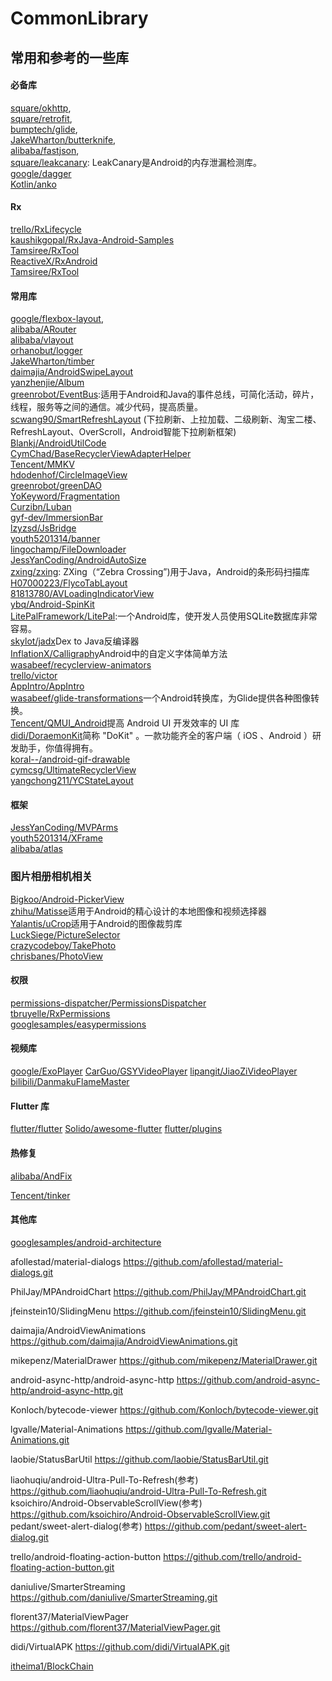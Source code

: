# CommonLibrary

## 常用和参考的一些库

#### 必备库

[square/okhttp](https://github.com/square/okhttp.git), <br>
[square/retrofit](https://github.com/square/retrofit.git),<br> 
[bumptech/glide](https://github.com/bumptech/glide.git), <br>
[JakeWharton/butterknife](https://github.com/JakeWharton/butterknife.git),<br> 
[alibaba/fastjson](https://github.com/alibaba/fastjson.git), <br>
[square/leakcanary](https://github.com/square/leakcanary.git): LeakCanary是Android的内存泄漏检测库。<br>
[google/dagger](https://github.com/google/dagger)<br>
[Kotlin/anko](https://github.com/Kotlin/anko.git)<br>

#### Rx

[trello/RxLifecycle](https://github.com/trello/RxLifecycle)<br>
[kaushikgopal/RxJava-Android-Samples](https://github.com/kaushikgopal/RxJava-Android-Samples.git)<br>
[Tamsiree/RxTool](https://github.com/Tamsiree/RxTool.git)<br>
[ReactiveX/RxAndroid](https://github.com/ReactiveX/RxAndroid.git)<br>
[Tamsiree/RxTool](https://github.com/Tamsiree/RxTool.git)<br>

#### 常用库
[google/flexbox-layout](https://github.com/google/flexbox-layout.git), <br>
[alibaba/ARouter](https://github.com/alibaba/ARouter.git)<br>
[alibaba/vlayout](https://github.com/alibaba/vlayout.git)<br>
[orhanobut/logger](https://github.com/orhanobut/logger.git)<br>
[JakeWharton/timber](https://github.com/JakeWharton/timber.git)<br>
[daimajia/AndroidSwipeLayout](https://github.com/daimajia/AndroidSwipeLayout.git)<br>
[yanzhenjie/Album](https://github.com/yanzhenjie/Album.git)<br>
[greenrobot/EventBus](https://github.com/greenrobot/EventBus.git):适用于Android和Java的事件总线，可简化活动，碎片，线程，服务等之间的通信。减少代码，提高质量。<br>
[scwang90/SmartRefreshLayout](https://github.com/scwang90/SmartRefreshLayout.git) (下拉刷新、上拉加载、二级刷新、淘宝二楼、RefreshLayout、OverScroll，Android智能下拉刷新框架)<br>
[Blankj/AndroidUtilCode](https://github.com/Blankj/AndroidUtilCode.git)<br>
[CymChad/BaseRecyclerViewAdapterHelper](https://github.com/CymChad/BaseRecyclerViewAdapterHelper.git)<br>
[Tencent/MMKV](https://github.com/Tencent/MMKV.git)<br>
[hdodenhof/CircleImageView](https://github.com/hdodenhof/CircleImageView.git)<br>
[greenrobot/greenDAO](https://github.com/greenrobot/greenDAO.git)<br>
[YoKeyword/Fragmentation](https://github.com/YoKeyword/Fragmentation.git)<br>
[Curzibn/Luban](https://github.com/Curzibn/Luban.git)<br>
[gyf-dev/ImmersionBar](https://github.com/gyf-dev/ImmersionBar.git)<br>
[lzyzsd/JsBridge](https://github.com/lzyzsd/JsBridge.git)<br>
[youth5201314/banner](https://github.com/youth5201314/banner.git)<br>
[lingochamp/FileDownloader](https://github.com/lingochamp/FileDownloader.git)<br>
[JessYanCoding/AndroidAutoSize](https://github.com/JessYanCoding/AndroidAutoSize.git)<br>
[zxing/zxing](https://github.com/zxing/zxing.git): ZXing（“Zebra Crossing”)用于Java，Android的条形码扫描库<br>
[H07000223/FlycoTabLayout](https://github.com/H07000223/FlycoTabLayout.git)<br>
[81813780/AVLoadingIndicatorView](https://github.com/81813780/AVLoadingIndicatorView.git)<br>
[ybq/Android-SpinKit](https://github.com/ybq/Android-SpinKit.git)<br>
[LitePalFramework/LitePal](https://github.com/LitePalFramework/LitePal.git):一个Android库，使开发人员使用SQLite数据库非常容易。<br>
[skylot/jadx](https://github.com/skylot/jadx.git)Dex to Java反编译器<br>
[InflationX/Calligraphy](https://github.com/InflationX/Calligraphy.git)Android中的自定义字体简单方法<br>
[wasabeef/recyclerview-animators](https://github.com/wasabeef/recyclerview-animators.git)<br>
[trello/victor](https://github.com/trello/victor.git)<br>
[AppIntro/AppIntro](https://github.com/AppIntro/AppIntro.git)<br>
[wasabeef/glide-transformations](https://github.com/wasabeef/glide-transformations.git)一个Android转换库，为Glide提供各种图像转换。<br>
[Tencent/QMUI_Android](https://github.com/Tencent/QMUI_Android.git)提高 Android UI 开发效率的 UI 库<br>
[didi/DoraemonKit](https://github.com/didi/DoraemonKit.git)简称 "DoKit" 。一款功能齐全的客户端（ iOS 、Android ）研发助手，你值得拥有。<br>
[koral--/android-gif-drawable](https://github.com/koral--/android-gif-drawable.git)<br>
[cymcsg/UltimateRecyclerView](https://github.com/cymcsg/UltimateRecyclerView.git)<br>
[yangchong211/YCStateLayout](https://github.com/yangchong211/YCStateLayout)



#### 框架

[JessYanCoding/MVPArms](https://github.com/JessYanCoding/MVPArms.git)<br>
[youth5201314/XFrame](https://github.com/youth5201314/XFrame.git)<br>
[alibaba/atlas](https://github.com/alibaba/atlas.git)<br>





### 图片相册相机相关
[Bigkoo/Android-PickerView](https://github.com/Bigkoo/Android-PickerView.git)<br>
[zhihu/Matisse](https://github.com/zhihu/Matisse.git)适用于Android的精心设计的本地图像和视频选择器<br>
[Yalantis/uCrop](https://github.com/Yalantis/uCrop.git)适用于Android的图像裁剪库<br>
[LuckSiege/PictureSelector](https://github.com/LuckSiege/PictureSelector.git)<br>
[crazycodeboy/TakePhoto](https://github.com/crazycodeboy/TakePhoto.git)<br>
[chrisbanes/PhotoView](https://github.com/chrisbanes/PhotoView.git)<br>


#### 权限
[permissions-dispatcher/PermissionsDispatcher](https://github.com/permissions-dispatcher/PermissionsDispatcher.git)<br>
[tbruyelle/RxPermissions](https://github.com/tbruyelle/RxPermissions.git)<br>
[googlesamples/easypermissions](https://github.com/googlesamples/easypermissions.git)<br>







#### 视频库
[google/ExoPlayer](https://github.com/google/ExoPlayer.git)
[CarGuo/GSYVideoPlayer](https://github.com/CarGuo/GSYVideoPlayer.git)
[lipangit/JiaoZiVideoPlayer](https://github.com/lipangit/JiaoZiVideoPlayer.git)
[bilibili/DanmakuFlameMaster](https://github.com/bilibili/DanmakuFlameMaster.git)


#### Flutter 库
[flutter/flutter](https://github.com/flutter/flutter.git) 
[Solido/awesome-flutter](https://github.com/Solido/awesome-flutter.git)
[flutter/plugins](https://github.com/flutter/plugins.git)


#### 热修复

[alibaba/AndFix](https://github.com/alibaba/AndFix.git)

[Tencent/tinker](https://github.com/Tencent/tinker.git)


#### 其他库

[googlesamples/android-architecture](https://github.com/googlesamples/android-architecture.git)



afollestad/material-dialogs
https://github.com/afollestad/material-dialogs.git


PhilJay/MPAndroidChart
https://github.com/PhilJay/MPAndroidChart.git

jfeinstein10/SlidingMenu
https://github.com/jfeinstein10/SlidingMenu.git

daimajia/AndroidViewAnimations
https://github.com/daimajia/AndroidViewAnimations.git

mikepenz/MaterialDrawer
https://github.com/mikepenz/MaterialDrawer.git

android-async-http/android-async-http
https://github.com/android-async-http/android-async-http.git

Konloch/bytecode-viewer
https://github.com/Konloch/bytecode-viewer.git


lgvalle/Material-Animations
https://github.com/lgvalle/Material-Animations.git

laobie/StatusBarUtil
https://github.com/laobie/StatusBarUtil.git

liaohuqiu/android-Ultra-Pull-To-Refresh(参考)
https://github.com/liaohuqiu/android-Ultra-Pull-To-Refresh.git
ksoichiro/Android-ObservableScrollView(参考)
https://github.com/ksoichiro/Android-ObservableScrollView.git
pedant/sweet-alert-dialog(参考)
https://github.com/pedant/sweet-alert-dialog.git

trello/android-floating-action-button
https://github.com/trello/android-floating-action-button.git

daniulive/SmarterStreaming
https://github.com/daniulive/SmarterStreaming.git

florent37/MaterialViewPager
https://github.com/florent37/MaterialViewPager.git

didi/VirtualAPK
https://github.com/didi/VirtualAPK.git

[itheima1/BlockChain](https://github.com/itheima1/blockchain)

